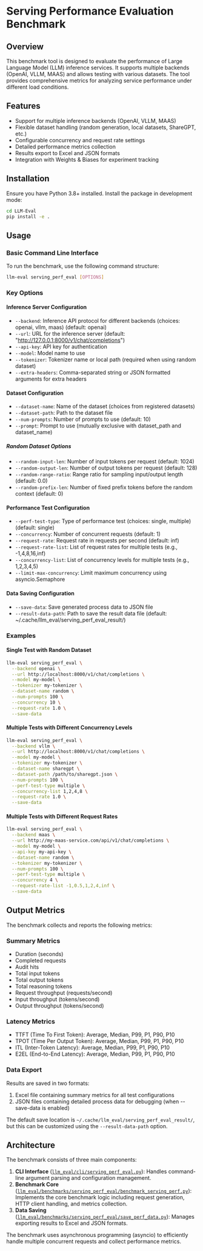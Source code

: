 # Serving Performance Evaluation Benchmark

## Overview

This benchmark tool is designed to evaluate the performance of Large Language Model (LLM) inference services. It supports multiple backends (OpenAI, VLLM, MAAS) and allows testing with various datasets. The tool provides comprehensive metrics for analyzing service performance under different load conditions.

## Features

- Support for multiple inference backends (OpenAI, VLLM, MAAS)
- Flexible dataset handling (random generation, local datasets, ShareGPT, etc.)
- Configurable concurrency and request rate settings
- Detailed performance metrics collection
- Results export to Excel and JSON formats
- Integration with Weights & Biases for experiment tracking

## Installation

Ensure you have Python 3.8+ installed. Install the package in development mode:

```bash
cd LLM-Eval
pip install -e .
```

## Usage

### Basic Command Line Interface

To run the benchmark, use the following command structure:

```bash
llm-eval serving_perf_eval [OPTIONS]
```

### Key Options

#### Inference Server Configuration
- `--backend`: Inference API protocol for different backends (choices: openai, vllm, maas) (default: openai)
- `--url`: URL for the inference server (default: "http://127.0.0.1:8000/v1/chat/completions")
- `--api-key`: API key for authentication
- `--model`: Model name to use
- `--tokenizer`: Tokenizer name or local path (required when using random dataset)
- `--extra-headers`: Comma-separated string or JSON formatted arguments for extra headers

#### Dataset Configuration
- `--dataset-name`: Name of the dataset (choices from registered datasets)
- `--dataset-path`: Path to the dataset file
- `--num-prompts`: Number of prompts to use (default: 10)
- `--prompt`: Prompt to use (mutually exclusive with dataset_path and dataset_name)

##### Random Dataset Options
- `--random-input-len`: Number of input tokens per request (default: 1024)
- `--random-output-len`: Number of output tokens per request (default: 128)
- `--random-range-ratio`: Range ratio for sampling input/output length (default: 0.0)
- `--random-prefix-len`: Number of fixed prefix tokens before the random context (default: 0)

#### Performance Test Configuration
- `--perf-test-type`: Type of performance test (choices: single, multiple) (default: single)
- `--concurrency`: Number of concurrent requests (default: 1)
- `--request-rate`: Request rate in requests per second (default: inf)
- `--request-rate-list`: List of request rates for multiple tests (e.g., -1,4,8,16,inf)
- `--concurrency-list`: List of concurrency levels for multiple tests (e.g., 1,2,3,4,5)
- `--limit-max-concurrency`: Limit maximum concurrency using asyncio.Semaphore

#### Data Saving Configuration
- `--save-data`: Save generated process data to JSON file
- `--result-data-path`: Path to save the result data file (default: ~/.cache/llm_eval/serving_perf_eval_result/)

### Examples

#### Single Test with Random Dataset
```bash
llm-eval serving_perf_eval \
  --backend openai \
  --url http://localhost:8000/v1/chat/completions \
  --model my-model \
  --tokenizer my-tokenizer \
  --dataset-name random \
  --num-prompts 100 \
  --concurrency 10 \
  --request-rate 1.0 \
  --save-data
```

#### Multiple Tests with Different Concurrency Levels
```bash
llm-eval serving_perf_eval \
  --backend vllm \
  --url http://localhost:8000/v1/chat/completions \
  --model my-model \
  --tokenizer my-tokenizer \
  --dataset-name sharegpt \
  --dataset-path /path/to/sharegpt.json \
  --num-prompts 100 \
  --perf-test-type multiple \
  --concurrency-list 1,2,4,8 \
  --request-rate 1.0 \
  --save-data
```

#### Multiple Tests with Different Request Rates
```bash
llm-eval serving_perf_eval \
  --backend maas \
  --url http://my-maas-service.com/api/v1/chat/completions \
  --model my-model \
  --api-key my-api-key \
  --dataset-name random \
  --tokenizer my-tokenizer \
  --num-prompts 100 \
  --perf-test-type multiple \
  --concurrency 4 \
  --request-rate-list -1,0.5,1,2,4,inf \
  --save-data
```

## Output Metrics

The benchmark collects and reports the following metrics:

### Summary Metrics
- Duration (seconds)
- Completed requests
- Audit hits
- Total input tokens
- Total output tokens
- Total reasoning tokens
- Request throughput (requests/second)
- Input throughput (tokens/second)
- Output throughput (tokens/second)

### Latency Metrics
- TTFT (Time To First Token): Average, Median, P99, P1, P90, P10
- TPOT (Time Per Output Token): Average, Median, P99, P1, P90, P10
- ITL (Inter-Token Latency): Average, Median, P99, P1, P90, P10
- E2EL (End-to-End Latency): Average, Median, P99, P1, P90, P10

### Data Export

Results are saved in two formats:
1. Excel file containing summary metrics for all test configurations
2. JSON files containing detailed process data for debugging (when --save-data is enabled)

The default save location is `~/.cache/llm_eval/serving_perf_eval_result/`, but this can be customized using the `--result-data-path` option.

## Architecture

The benchmark consists of three main components:

1. **CLI Interface** ([`llm_eval/cli/serving_perf_eval.py`](file:///Users/howardchen/Dev/LLM-Eval/llm_eval/cli/serving_perf_eval.py)): Handles command-line argument parsing and configuration management.
2. **Benchmark Core** ([`llm_eval/benchmarks/serving_perf_eval/benchmark_serving_perf.py`](file:///Users/howardchen/Dev/LLM-Eval/llm_eval/benchmarks/serving_perf_eval/benchmark_serving_perf.py)): Implements the core benchmark logic including request generation, HTTP client handling, and metrics collection.
3. **Data Saving** ([`llm_eval/benchmarks/serving_perf_eval/save_perf_data.py`](file:///Users/howardchen/Dev/LLM-Eval/llm_eval/benchmarks/serving_perf_eval/save_perf_data.py)): Manages exporting results to Excel and JSON formats.

The benchmark uses asynchronous programming (asyncio) to efficiently handle multiple concurrent requests and collect performance metrics.